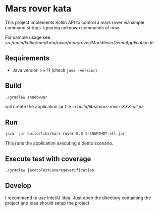 # Mars rover kata

This project implements Kotlin API to control a mars rover via simple command strings.
Ignoring unknown commands of now.

For sample usage see _src/main/kotlin/mm/kata/rover/marsrover/MarsRoverDemoApplication.kt_

## Requirements

- Java version >= 11 (check `java -version`)

## Build

```bash
./gradlew shadowJar
```

will create the application jar file in _build/libs/mars-rover-XXX-all.jar_

## Run

```bash
java -jar build/libs/mars-rover-0.0.1-SNAPSHOT-all.jar
```

This runs the application executing a demo scenario.

## Execute test with coverage

```bash
./gradlew jacocoTestCoverageVerification
```
## Develop

I recommend to use IntelliJ Idea.
Just open the directory containing the project and Idea should setup the project. 
